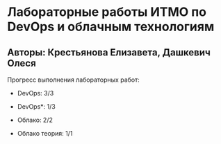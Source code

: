 # Лабораторные работы ИТМО по DevOps и облачным технологиям

## Авторы: Крестьянова Елизавета, Дашкевич Олеся

Прогресс выполнения лабораторных работ:

- DevOps: 3/3

- DevOps*: 1/3

- Облако: 2/2

- Облако теория: 1/1

